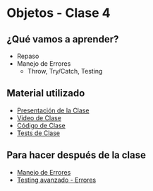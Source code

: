 # Objetos - Clase 4

## ¿Qué vamos a aprender?

* Repaso
* Manejo de Errores
  * Throw, Try/Catch, Testing

## Material utilizado

* [Presentación de la Clase](https://docs.google.com/presentation/d/1ZT83FtL-6E3roql6zZmYiJZeHJPnOekR0u6xKQrTbdc)
* [Video de Clase](https://youtu.be/A4_7N42dH7Q)
* [Código de Clase](https://github.com/pdep-st/seguimiento/blob/main/seguimiento/2022/objetos/practica/src/clase4.wlk)
* [Tests de Clase](https://github.com/pdep-st/seguimiento/blob/main/seguimiento/2022/objetos/practica/src/clase4_tests.wtest)

## Para hacer después de la clase

* [Manejo de Errores](https://docs.google.com/document/d/1T87tmdXv_39RoE_zR7alVFK8TUl-KJYOhdoIsoVTRb4)
* [Testing avanzado - Errores](https://docs.google.com/document/d/1caDE_mlP1QMfzyVpyvh-tKshjAeYLXBkXDYrTX5zFUI/edit#heading=h.7sv3oi2x4mki)